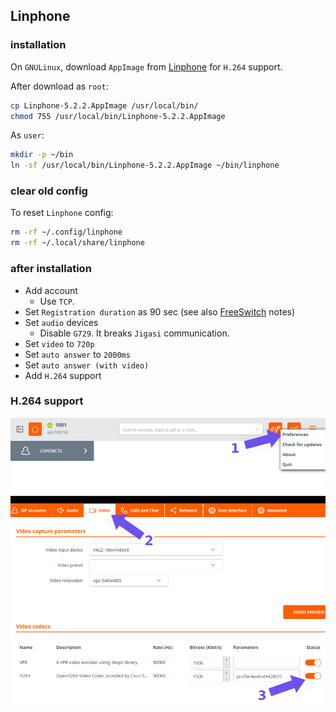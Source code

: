 ## Linphone

### installation

On `GNULinux`, download `AppImage` from
[Linphone](https://download.linphone.org/releases/linux/app/) for `H.264`
support.

After download as `root`:

```bash
cp Linphone-5.2.2.AppImage /usr/local/bin/
chmod 755 /usr/local/bin/Linphone-5.2.2.AppImage
```

As `user`:

```bash
mkdir -p ~/bin
ln -sf /usr/local/bin/Linphone-5.2.2.AppImage ~/bin/linphone
```

### clear old config

To reset `Linphone` config:

```bash
rm -rf ~/.config/linphone
rm -rf ~/.local/share/linphone
```

### after installation

- Add account
  - Use `TCP`.
- Set `Registration duration` as 90 sec (see also
  [FreeSwitch](/services/freeswitch.md) notes)
- Set `audio` devices
  - Disable `G729`. It breaks `Jigasi` communication.
- Set `video` to `720p`
- Set `auto answer` to `2000ms`
- Set `auto answer (with video)`
- Add `H.264` support

### H.264 support

![Linphone H.264 support](/images/linphone-h264.png)

